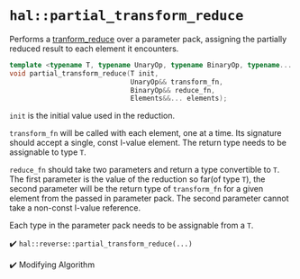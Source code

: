 # `hal::partial_transform_reduce`

Performs a [tranform_reduce](transform_reduce.md) over a parameter pack,
assigning the partially reduced result to each element it encounters.

```cpp
template <typename T, typename UnaryOp, typename BinaryOp, typename... Elements>
void partial_transform_reduce(T init,
                              UnaryOp&& transform_fn,
                              BinaryOp&& reduce_fn,
                              Elements&&... elements);
```

`init` is the initial value used in the reduction.

`transform_fn` will be called with each element, one at a time. Its signature
should accept a single, const l-value element. The return type needs to be
assignable to type `T`.

`reduce_fn` should take two parameters and return a type convertible to `T`. The
first parameter is the value of the reduction so far(of type `T`), the second
parameter will be the return type of `transform_fn` for a given element from the
passed in parameter pack. The second parameter cannot take a non-const l-value
reference.

Each type in the parameter pack needs to be assignable from a `T`.

:heavy_check_mark: `hal::reverse::partial_transform_reduce(...)`

:heavy_check_mark: Modifying Algorithm
